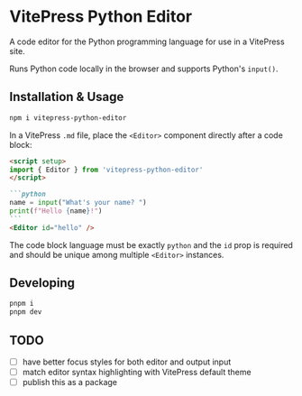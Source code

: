# VitePress Python Editor

A code editor for the Python programming language for use in a VitePress site.

Runs Python code locally in the browser and supports Python's `input()`.


## Installation & Usage

```sh
npm i vitepress-python-editor
```

In a VitePress `.md` file, place the `<Editor>` component directly after a code block:

````md
<script setup>
import { Editor } from 'vitepress-python-editor'
</script>

```python
name = input("What's your name? ")
print(f"Hello {name}!")
```
<Editor id="hello" />
````

The code block language must be exactly `python` and the `id` prop is required and should be unique among multiple `<Editor>` instances.


## Developing

```sh
pnpm i
pnpm dev
```

## TODO

- [ ] have better focus styles for both editor and output input
- [ ] match editor syntax highlighting with VitePress default theme
- [ ] publish this as a package
